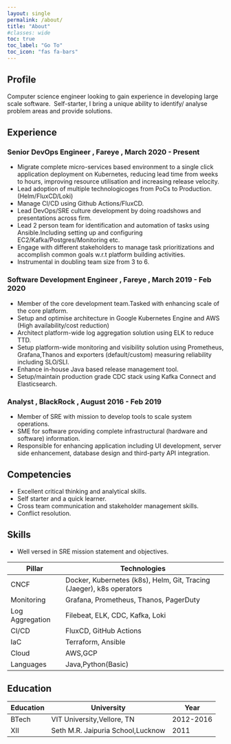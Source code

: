 ```yaml
---
layout: single
permalink: /about/
title: "About"
#classes: wide
toc: true
toc_label: "Go To"
toc_icon: "fas fa-bars"
---
```

## Profile
Computer science engineer looking to gain experience in developing large scale
software.&nbsp;
Self-starter, I bring a unique ability to identify/ analyse problem areas and provide
solutions.

## Experience
### Senior DevOps Engineer , Fareye , March 2020 - Present
  * Migrate complete micro-services based environment to a single click application deployment on Kubernetes, reducing lead time from weeks to hours, improving resource utilisation and increasing release velocity.
  * Lead adoption of multiple technologicoges from PoCs to Production.(Helm/FluxCD/Loki)
  * Manage CI/CD using Github Actions/FluxCD.
  * Lead DevOps/SRE culture development by doing roadshows and presentations across firm.
  * Lead 2 person team for identification and automation of tasks using Ansible.Including setting up and configuring EC2/Kafka/Postgres/Monitoring etc.
  * Engage with different stakeholders to manage task prioritizations and accomplish common goals w.r.t platform building activities.
  * Instrumental in doubling team size from 3 to 6.

### Software Development Engineer , Fareye , March 2019 - Feb 2020
  * Member of the core development team.Tasked with enhancing scale of the core platform.
  * Setup and optimise architecture in Google Kubernetes Engine and AWS (High availability/cost reduction)
  * Architect platform-wide log aggregation solution using ELK to reduce TTD.
  * Setup platform-wide monitoring and visibility solution using Prometheus, Grafana,Thanos and exporters (default/custom) measuring reliability including SLO/SLI.
  * Enhance in-house Java based release management tool.
  * Setup/maintain production grade CDC stack using Kafka Connect and Elasticsearch.

### Analyst , BlackRock , August 2016 - Feb 2019
  * Member of SRE with mission to develop tools to scale system operations.
  * SME for software providing complete infrastructural (hardware and software) information.
  * Responsible for enhancing application including UI development, server side enhancement, database design and third-party API integration.

## Competencies
  * Excellent critical thinking and analytical skills.
  * Self starter and a quick learner.
  * Cross team communication and stakeholder management skills.
  * Conflict resolution.

## Skills
  * Well versed in SRE mission statement and objectives.

| Pillar           | Technologies 									                          |
| --------         | ------ 																  |
| CNCF    		   | Docker, Kubernetes (k8s), Helm, Git, Tracing (Jaeger), k8s operators     |
| Monitoring       | Grafana, Prometheus, Thanos, PagerDuty  								  |
| Log Aggregation  | Filebeat, ELK, CDC, Kafka, Loki  										  |
| CI/CD            | FluxCD, GitHub Actions  												  |
| IaC              | Terraform, Ansible  													  | 
| Cloud            | AWS,GCP                                                                  |
| Languages        | Java,Python(Basic)                                                       |

## Education
| Education | University       						| Year 		    |
| --------  | --------         						| ------        |
|	BTech	| VIT University,Vellore, TN 			| 2012-2016     |
|	XII 	| Seth M.R. Jaipuria School,Lucknow     | 2011  		|
